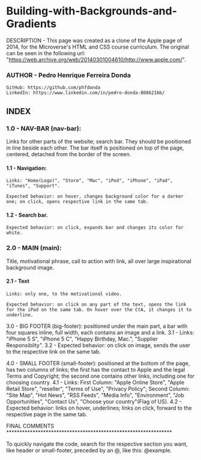 # Building-with-Backgrounds-and-Gradients

  DESCRIPTION - This page was created as a clone of the Apple page of 2014, for the Microverse's HTML and CSS course curriculum. The original can be seen in the following url: "https://web.archive.org/web/20140301004610/http://www.apple.com/".

  ### AUTHOR - Pedro Henrique Ferreira Donda
    GitHub: https://github.com/phfdonda
    LinkedIn: https://www.linkedin.com/in/pedro-donda-808621bb/


 ## INDEX

 ### 1.0 - NAV-BAR (nav-bar):
  Links for other parts of the website; search bar. They should be positioned in line beside each other. The bar itself is positioned on top of the page, centered, detached from the border of the screen.
  #### 1.1 - Navigation:
    Links: "Home(Logo)", "Store", "Mac", "iPod", "iPhone", "iPad", "iTunes", "Support".

    Expected behavior: on hover, changes background color for a darker one; on click, opens respective link in the same tab.
  #### 1.2 - Search bar.
    Expected behavior: on click, expands bar and changes its color for white.

  ### 2.0 - MAIN (main):
  Title, motivational phrase, call to action with link, all over large inspirational background image.
  #### 2.1 - Text
    Links: only one, to the motivational video.

    Expected behavior: on click on any part of the text, opens the link for the iPad on the same tab. On hover over the CtA, it changes it to underline.

  3.0 - BIG FOOTER (big-footer): positioned under the main part, a bar with four squares inline, full width, each contains an image and a link.
    3.1 - Links: "iPhone 5 S", "iPhone 5 C", "Happy Birthday, Mac.", "Supplier Responsibilty".
    3.2 - Expected behavior: on click on image, sends the user to the respective link on the same tab.

  4.0 - SMALL FOOTER (small-footer): positioned at the bottom of the page, has two columns of links; the first has the contact to Apple and the legal Terms and Copyright; the second one contains other links, including one for choosing country.
    4.1 - Links: First Column: "Apple Online Store", "Apple Retail Store", "reseller", "Terms of Use", "Privacy Policy"; Second Column: "Site Map", "Hot News", "RSS Feeds", "Media Info", "Environment", "Job Opportunities", "Contact Us", "Choose your country"(Flag of US).
    4.2 - Expected behavior: links on hover, underlines; links on click, forward to the respective page in the same tab.


 FINAL COMMENTS ***************************************************************

 To quickly navigate the code, search for the respective section you want, like header or small-footer, preceded by an @, like this: @example.
